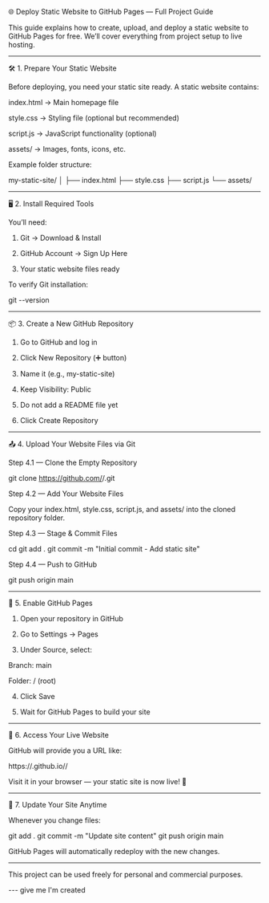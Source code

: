 
🌐 Deploy Static Website to GitHub Pages — Full Project Guide

This guide explains how to create, upload, and deploy a static website to GitHub Pages for free.
We’ll cover everything from project setup to live hosting.


---

🛠 1. Prepare Your Static Website

Before deploying, you need your static site ready. A static website contains:

index.html → Main homepage file

style.css → Styling file (optional but recommended)

script.js → JavaScript functionality (optional)

assets/ → Images, fonts, icons, etc.

Example folder structure:

my-static-site/
│
├── index.html
├── style.css
├── script.js
└── assets/


---

🖥 2. Install Required Tools

You’ll need:

1. Git → Download & Install


2. GitHub Account → Sign Up Here


3. Your static website files ready



To verify Git installation:

git --version


---

📦 3. Create a New GitHub Repository

1. Go to GitHub and log in


2. Click New Repository (➕ button)


3. Name it (e.g., my-static-site)


4. Keep Visibility: Public


5. Do not add a README file yet


6. Click Create Repository




---

📤 4. Upload Your Website Files via Git

Step 4.1 — Clone the Empty Repository

git clone https://github.com/<your-username>/<repo-name>.git

Step 4.2 — Add Your Website Files

Copy your index.html, style.css, script.js, and assets/ into the cloned repository folder.

Step 4.3 — Stage & Commit Files

cd <repo-name>
git add .
git commit -m "Initial commit - Add static site"

Step 4.4 — Push to GitHub

git push origin main


---

🚀 5. Enable GitHub Pages

1. Open your repository in GitHub


2. Go to Settings → Pages


3. Under Source, select:



Branch: main

Folder: / (root)

4. Click Save


5. Wait for GitHub Pages to build your site




---

🔗 6. Access Your Live Website

GitHub will provide you a URL like:

https://<your-username>.github.io/<repo-name>/

Visit it in your browser — your static site is now live! 🎉


---

🔄 7. Update Your Site Anytime

Whenever you change files:

git add .
git commit -m "Update site content"
git push origin main

GitHub Pages will automatically redeploy with the new changes.


---




This project can be used freely for personal and commercial purposes.

--- give me I'm created
